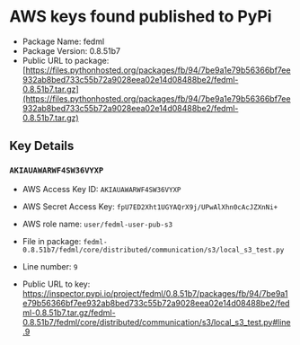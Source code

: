 # AWS keys found published to PyPi

* Package Name: fedml
* Package Version: 0.8.51b7
* Public URL to package: [https://files.pythonhosted.org/packages/fb/94/7be9a1e79b56366bf7ee932ab8bed733c55b72a9028eea02e14d08488be2/fedml-0.8.51b7.tar.gz](https://files.pythonhosted.org/packages/fb/94/7be9a1e79b56366bf7ee932ab8bed733c55b72a9028eea02e14d08488be2/fedml-0.8.51b7.tar.gz)

## Key Details

### `AKIAUAWARWF4SW36VYXP`

* AWS Access Key ID: `AKIAUAWARWF4SW36VYXP`
* AWS Secret Access Key: `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` 
* AWS role name: `user/fedml-user-pub-s3`
* File in package: `fedml-0.8.51b7/fedml/core/distributed/communication/s3/local_s3_test.py`
* Line number: `9`

* Public URL to key: https://inspector.pypi.io/project/fedml/0.8.51b7/packages/fb/94/7be9a1e79b56366bf7ee932ab8bed733c55b72a9028eea02e14d08488be2/fedml-0.8.51b7.tar.gz/fedml-0.8.51b7/fedml/core/distributed/communication/s3/local_s3_test.py#line.9


